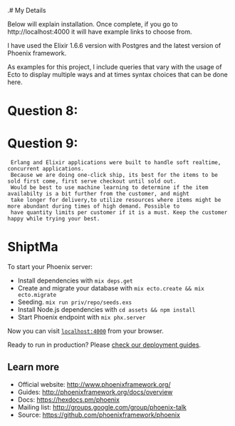 .# My Details

Below will explain installation. Once complete, if you go to http://localhost:4000 it will have example links to choose from. 

I have used the Elixir 1.6.6 version with Postgres and the latest version of Phoenix framework.

As examples for this project, I include queries that vary with the usage of Ecto to display multiple ways and at times syntax choices that can be done here.

# Question 8:
    
	
   
    
          

# Question 9: 
     Erlang and Elixir applications were built to handle soft realtime, concurrent applications.
     Because we are doing one-click ship, its best for the items to be sold first come, first serve checkout until sold out. 
	 Would be best to use machine learning to determine if the item availabilty is a bit further from the customer, and might 
	 take longer for delivery,to utilize resources where items might be more abundant during times of high demand. Possible to 
	 have quantity limits per customer if it is a must. Keep the customer happy while trying your best.
 	 
	
	
	




# ShiptMa

To start your Phoenix server:

  * Install dependencies with `mix deps.get`
  * Create and migrate your database with `mix ecto.create && mix ecto.migrate`
  * Seeding. `mix run priv/repo/seeds.exs`
  * Install Node.js dependencies with `cd assets && npm install`
  * Start Phoenix endpoint with `mix phx.server`

Now you can visit [`localhost:4000`](http://localhost:4000) from your browser.

Ready to run in production? Please [check our deployment guides](http://www.phoenixframework.org/docs/deployment).

## Learn more

  * Official website: http://www.phoenixframework.org/
  * Guides: http://phoenixframework.org/docs/overview
  * Docs: https://hexdocs.pm/phoenix
  * Mailing list: http://groups.google.com/group/phoenix-talk
  * Source: https://github.com/phoenixframework/phoenix


